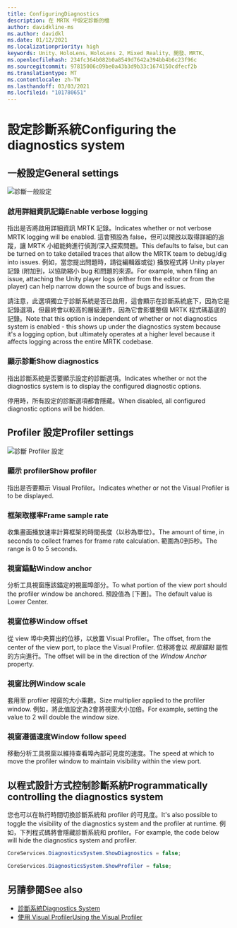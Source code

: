 ```yaml
---
title: ConfiguringDiagnostics
description: 在 MRTK 中設定診斷的檔
author: davidkline-ms
ms.author: davidkl
ms.date: 01/12/2021
ms.localizationpriority: high
keywords: Unity、HoloLens、HoloLens 2、Mixed Reality、開發、MRTK、
ms.openlocfilehash: 234fc364b082b0a8549d7642a394bb4b6c23f96c
ms.sourcegitcommit: 97815006c09be0a43b3d9b33c1674150cdfecf2b
ms.translationtype: MT
ms.contentlocale: zh-TW
ms.lasthandoff: 03/03/2021
ms.locfileid: "101780651"
---
```

# <a name="configuring-the-diagnostics-system"></a><span data-ttu-id="c1ebe-104">設定診斷系統</span><span class="sxs-lookup"><span data-stu-id="c1ebe-104">Configuring the diagnostics system</span></span>

## <a name="general-settings"></a><span data-ttu-id="c1ebe-105">一般設定</span><span class="sxs-lookup"><span data-stu-id="c1ebe-105">General settings</span></span>

![診斷一般設定](../Images/Diagnostics/DiagnosticsGeneralSettings.png)

### <a name="enable-verbose-logging"></a><span data-ttu-id="c1ebe-107">啟用詳細資訊記錄</span><span class="sxs-lookup"><span data-stu-id="c1ebe-107">Enable verbose logging</span></span>

<span data-ttu-id="c1ebe-108">指出是否將啟用詳細資訊 MRTK 記錄。</span><span class="sxs-lookup"><span data-stu-id="c1ebe-108">Indicates whether or not verbose MRTK logging will be enabled.</span></span> <span data-ttu-id="c1ebe-109">這會預設為 false，但可以開啟以取得詳細的追蹤，讓 MRTK 小組能夠進行偵測/深入探索問題。</span><span class="sxs-lookup"><span data-stu-id="c1ebe-109">This defaults to false, but can be turned on to take detailed traces that allow the MRTK team to debug/dig into issues.</span></span> <span data-ttu-id="c1ebe-110">例如，當您提出問題時，請從編輯器或從) 播放程式將 Unity player 記錄 (附加到，以協助縮小 bug 和問題的來源。</span><span class="sxs-lookup"><span data-stu-id="c1ebe-110">For example, when filing an issue, attaching the Unity player logs (either from the editor or from the player) can help narrow down the source of bugs and issues.</span></span>

<span data-ttu-id="c1ebe-111">請注意，此選項獨立于診斷系統是否已啟用，這會顯示在診斷系統底下，因為它是記錄選項，但最終會以較高的層級運作，因為它會影響整個 MRTK 程式碼基底的記錄。</span><span class="sxs-lookup"><span data-stu-id="c1ebe-111">Note that this option is independent of whether or not diagnostics system is enabled - this shows up under the diagnostics system because it's a logging option, but ultimately operates at a higher level because it affects logging across the entire MRTK codebase.</span></span>

### <a name="show-diagnostics"></a><span data-ttu-id="c1ebe-112">顯示診斷</span><span class="sxs-lookup"><span data-stu-id="c1ebe-112">Show diagnostics</span></span>

<span data-ttu-id="c1ebe-113">指出診斷系統是否要顯示設定的診斷選項。</span><span class="sxs-lookup"><span data-stu-id="c1ebe-113">Indicates whether or not the diagnostics system is to display the configured diagnostic options.</span></span>

<span data-ttu-id="c1ebe-114">停用時，所有設定的診斷選項都會隱藏。</span><span class="sxs-lookup"><span data-stu-id="c1ebe-114">When disabled, all configured diagnostic options will be hidden.</span></span>

## <a name="profiler-settings"></a><span data-ttu-id="c1ebe-115">Profiler 設定</span><span class="sxs-lookup"><span data-stu-id="c1ebe-115">Profiler settings</span></span>

![診斷 Profiler 設定](../Images/Diagnostics/DiagnosticsProfilerSettings.png)

### <a name="show-profiler"></a><span data-ttu-id="c1ebe-117">顯示 profiler</span><span class="sxs-lookup"><span data-stu-id="c1ebe-117">Show profiler</span></span>

<span data-ttu-id="c1ebe-118">指出是否要顯示 Visual Profiler。</span><span class="sxs-lookup"><span data-stu-id="c1ebe-118">Indicates whether or not the Visual Profiler is to be displayed.</span></span>

### <a name="frame-sample-rate"></a><span data-ttu-id="c1ebe-119">框架取樣率</span><span class="sxs-lookup"><span data-stu-id="c1ebe-119">Frame sample rate</span></span>

<span data-ttu-id="c1ebe-120">收集畫面播放速率計算框架的時間長度（以秒為單位）。</span><span class="sxs-lookup"><span data-stu-id="c1ebe-120">The amount of time, in seconds to collect frames for frame rate calculation.</span></span> <span data-ttu-id="c1ebe-121">範圍為0到5秒。</span><span class="sxs-lookup"><span data-stu-id="c1ebe-121">The range is 0 to 5 seconds.</span></span>

### <a name="window-anchor"></a><span data-ttu-id="c1ebe-122">視窗錨點</span><span class="sxs-lookup"><span data-stu-id="c1ebe-122">Window anchor</span></span>

<span data-ttu-id="c1ebe-123">分析工具視窗應該錨定的視圖埠部分。</span><span class="sxs-lookup"><span data-stu-id="c1ebe-123">To what portion of the view port should the profiler window be anchored.</span></span> <span data-ttu-id="c1ebe-124">預設值為 [下置]。</span><span class="sxs-lookup"><span data-stu-id="c1ebe-124">The default value is Lower Center.</span></span>

### <a name="window-offset"></a><span data-ttu-id="c1ebe-125">視窗位移</span><span class="sxs-lookup"><span data-stu-id="c1ebe-125">Window offset</span></span>

<span data-ttu-id="c1ebe-126">從 view 埠中央算出的位移，以放置 Visual Profiler。</span><span class="sxs-lookup"><span data-stu-id="c1ebe-126">The offset, from the center of the view port, to place the Visual Profiler.</span></span> <span data-ttu-id="c1ebe-127">位移將會以 *視窗錨點* 屬性的方向進行。</span><span class="sxs-lookup"><span data-stu-id="c1ebe-127">The offset will be in the direction of the *Window Anchor* property.</span></span>

### <a name="window-scale"></a><span data-ttu-id="c1ebe-128">視窗比例</span><span class="sxs-lookup"><span data-stu-id="c1ebe-128">Window scale</span></span>

<span data-ttu-id="c1ebe-129">套用至 profiler 視窗的大小乘數。</span><span class="sxs-lookup"><span data-stu-id="c1ebe-129">Size multiplier applied to the profiler window.</span></span> <span data-ttu-id="c1ebe-130">例如，將此值設定為2會將視窗大小加倍。</span><span class="sxs-lookup"><span data-stu-id="c1ebe-130">For example, setting the value to 2 will double the window size.</span></span>

### <a name="window-follow-speed"></a><span data-ttu-id="c1ebe-131">視窗遵循速度</span><span class="sxs-lookup"><span data-stu-id="c1ebe-131">Window follow speed</span></span>

<span data-ttu-id="c1ebe-132">移動分析工具視窗以維持查看埠內部可見度的速度。</span><span class="sxs-lookup"><span data-stu-id="c1ebe-132">The speed at which to move the profiler window to maintain visibility within the view port.</span></span>

## <a name="programmatically-controlling-the-diagnostics-system"></a><span data-ttu-id="c1ebe-133">以程式設計方式控制診斷系統</span><span class="sxs-lookup"><span data-stu-id="c1ebe-133">Programmatically controlling the diagnostics system</span></span>

<span data-ttu-id="c1ebe-134">您也可以在執行時間切換診斷系統和 profiler 的可見度。</span><span class="sxs-lookup"><span data-stu-id="c1ebe-134">It's also possible to toggle the visibility of the diagnostics system and the profiler at runtime.</span></span> <span data-ttu-id="c1ebe-135">例如，下列程式碼將會隱藏診斷系統和 profiler。</span><span class="sxs-lookup"><span data-stu-id="c1ebe-135">For example, the code below will hide the diagnostics system and profiler.</span></span>

```c#
CoreServices.DiagnosticsSystem.ShowDiagnostics = false;

CoreServices.DiagnosticsSystem.ShowProfiler = false;
```

## <a name="see-also"></a><span data-ttu-id="c1ebe-136">另請參閱</span><span class="sxs-lookup"><span data-stu-id="c1ebe-136">See also</span></span>

- [<span data-ttu-id="c1ebe-137">診斷系統</span><span class="sxs-lookup"><span data-stu-id="c1ebe-137">Diagnostics System</span></span>](DiagnosticsSystemGettingStarted.md)
- [<span data-ttu-id="c1ebe-138">使用 Visual Profiler</span><span class="sxs-lookup"><span data-stu-id="c1ebe-138">Using the Visual Profiler</span></span>](UsingVisualProfiler.md)
